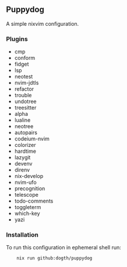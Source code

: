## Puppydog

A simple nixvim configuration.

### Plugins
 - cmp
 - conform
 - fidget
 - lsp
 - neotest
 - nvim-jdtls
 - refactor
 - trouble
 - undotree
 - treesitter
 - alpha
 - lualine
 - neotree
 - autopairs
 - codeium-nvim
 - colorizer
 - hardtime
 - lazygit
 - devenv
 - direnv
 - nix-develop
 - nvim-ufo
 - precognition
 - telescope
 - todo-comments
 - toggleterm
 - which-key
 - yazi

### Installation

To run this configuration in ephemeral shell run:

```bash
    nix run github:dogth/puppydog
```
